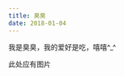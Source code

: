 ```yaml
---
title: 臭臭
date: 2018-01-04
---
```

我是臭臭，我的爱好是吃，嘻嘻^_^

此处应有图片

<!-- ![好吃]( https://fy-1252861716.cos.ap-shanghai.myqcloud.com/IMG_20170517_174542m.jpg) -->